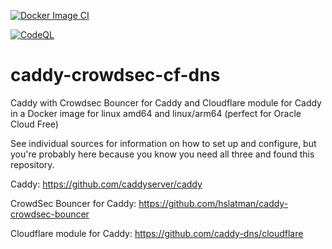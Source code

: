 [![Docker Image CI](https://github.com/BJReplay/caddy-crowdsec-cf-dns/actions/workflows/docker-image.yml/badge.svg)](https://github.com/BJReplay/caddy-crowdsec-cf-dns/actions/workflows/docker-image.yml)

[![CodeQL](https://github.com/BJReplay/caddy-crowdsec-cf-dns/actions/workflows/github-code-scanning/codeql/badge.svg)](https://github.com/BJReplay/caddy-crowdsec-cf-dns/actions/workflows/github-code-scanning/codeql)


# caddy-crowdsec-cf-dns
Caddy with Crowdsec Bouncer for Caddy and Cloudflare module for Caddy in a Docker image for linux amd64 and linux/arm64 (perfect for Oracle Cloud Free)

See individual sources for information on how to set up and configure, but you're probably here because you know you need all three and found this repository.

Caddy: https://github.com/caddyserver/caddy

CrowdSec Bouncer for Caddy: https://github.com/hslatman/caddy-crowdsec-bouncer

Cloudflare module for Caddy: https://github.com/caddy-dns/cloudflare
